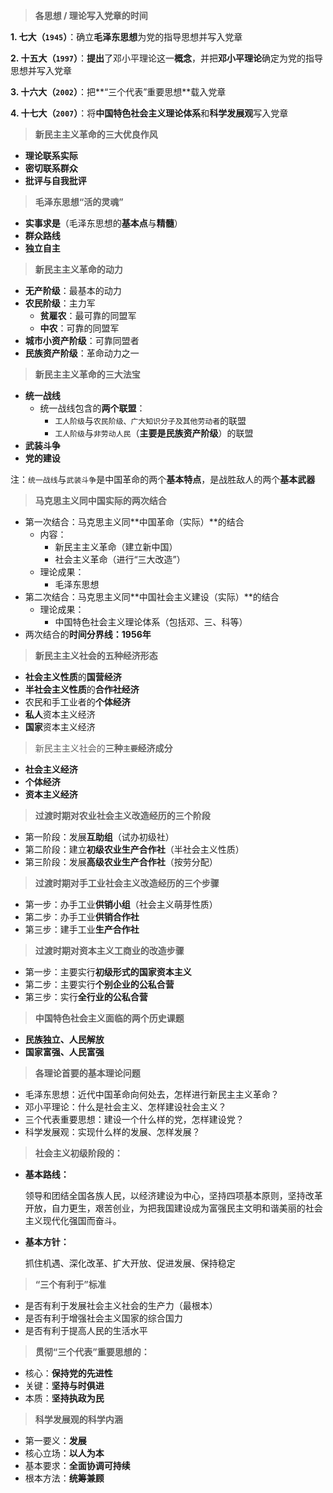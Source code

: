 > **各思想 / 理论写入党章的时间**

**1. 七大（`1945`）**：确立**毛泽东思想**为党的指导思想并写入党章

**2. 十五大（`1997`）**：**提出**了邓小平理论这一**概念**，并把**邓小平理论**确定为党的指导思想并写入党章

**3. 十六大（`2002`）**：把**“三个代表”重要思想**载入党章

**4. 十七大（`2007`）**：将**中国特色社会主义理论体系**和**科学发展观**写入党章



> **新民主主义革命的三大优良作风**

- **理论联系实际**
- **密切联系群众**
- **批评与自我批评**



> **毛泽东思想“活的灵魂”**

- **实事求是**（毛泽东思想的**基本点**与**精髓**）
- **群众路线**
- **独立自主**



> **新民主主义革命的动力**

- **无产阶级**：最基本的动力
- **农民阶级**：主力军
  - **贫雇农**：最可靠的同盟军
  - **中农**：可靠的同盟军
- **城市小资产阶级**：可靠同盟者
- **民族资产阶级**：革命动力之一



> **新民主主义革命的三大法宝**

- **统一战线**
  - 统一战线包含的**两个联盟**：
    - `工人阶级`与`农民阶级、广大知识分子及其他劳动者`的联盟
    - `工人阶级`与`非劳动人民`（**主要是民族资产阶级**）的联盟
- **武装斗争**
- **党的建设**

​	注：`统一战线`与`武装斗争`是中国革命的两个**基本特点**，是战胜敌人的两个**基本武器**



> **马克思主义同中国实际的两次结合**

- 第一次结合：马克思主义同**中国革命（实际）**的结合
  - 内容：
    - 新民主主义革命（建立新中国）
    - 社会主义革命（进行“三大改造”）
  - 理论成果：
    - 毛泽东思想
- 第二次结合：马克思主义同**中国社会主义建设（实际）**的结合
  - 理论成果：
    - 中国特色社会主义理论体系（包括邓、三、科等）
- 两次结合的**时间分界线：1956年**



> **新民主主义社会的五种经济形态**

- **社会主义性质**的**国营经济**
- **半社会主义性质**的**合作社经济**
- 农民和手工业者的**个体经济**
- **私人**资本主义经济
- **国家**资本主义经济



> 新民主主义社会的**三种`主要`经济成分**

- **社会主义经济**
- **个体经济**
- **资本主义经济**



> **过渡时期对农业社会主义改造经历的三个阶段**

- 第一阶段：发展**互助组**（试办初级社）
- 第二阶段：建立**初级农业生产合作社**（半社会主义性质）
- 第三阶段：发展**高级农业生产合作社**（按劳分配）



> **过渡时期对手工业社会主义改造经历的三个步骤**

- 第一步：办手工业**供销小组**（社会主义萌芽性质）
- 第二步：办手工业**供销合作社**
- 第三步：建手工业**生产合作社**



> **过渡时期对资本主义工商业的改造步骤**

- 第一步：主要实行**初级形式的国家资本主义**
- 第二步：主要实行**个别企业的公私合营**
- 第三步：实行**全行业的公私合营**



> **中国特色社会主义面临的两个历史课题**

- **民族独立、人民解放**
- **国家富强、人民富强**



> **各理论首要的基本理论问题**

- 毛泽东思想：近代中国革命向何处去，怎样进行新民主主义革命？
- 邓小平理论：什么是社会主义、怎样建设社会主义？
- 三个代表重要思想：建设一个什么样的党，怎样建设党？
- 科学发展观：实现什么样的发展、怎样发展？



> **社会主义初级阶段的：**

- **基本路线：**

  领导和团结全国各族人民，以经济建设为中心，坚持四项基本原则，坚持改革开放，自力更生，艰苦创业，为把我国建设成为富强民主文明和谐美丽的社会主义现代化强国而奋斗。

- **基本方针：**

  抓住机遇、深化改革、扩大开放、促进发展、保持稳定



> **“三个有利于”标准**

- 是否有利于发展社会主义社会的生产力（最根本）
- 是否有利于增强社会主义国家的综合国力
- 是否有利于提高人民的生活水平



> **贯彻“三个代表”重要思想的：**

- 核心：**保持党的先进性**
- 关键：**坚持与时俱进**
- 本质：**坚持执政为民**



> **科学发展观的科学内涵**

- 第一要义：**发展**
- 核心立场：**以人为本**
- 基本要求：**全面协调可持续**
- 根本方法：**统筹兼顾**